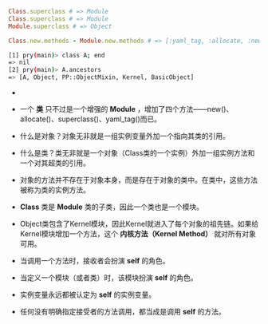 ```ruby
Class.superclass # => Module
Class.superclass # => Module
Module.superclass # => Object

Class.new.methods - Module.new.methods # => [:yaml_tag, :allocate, :new, :superclass]
```
```sh
[1] pry(main)> class A; end
=> nil
[2] pry(main)> A.ancestors
=> [A, Object, PP::ObjectMixin, Kernel, BasicObject]
```
-

- 一个 **类** 只不过是一个增强的 **Module** ，增加了四个方法——new()、allocate()、superclass()、yaml_tag()而已。
- 什么是对象？对象无非就是一组实例变量外加一个指向其类的引用。
- 什么是类？类无非就是一个对象（Class类的一个实例）外加一组实例方法和一个对其超类的引用。
- 对象的方法并不存在于对象本身，而是存在于对象的类中。在类中，这些方法被称为类的实例方法。
- **Class** 类是 **Module** 类的子类，因此一个类也是一个模块。
- Object类包含了Kernel模块，因此Kernel就进入了每个对象的祖先链。如果给Kernel模块增加一个方法，这个 **内核方法（Kernel Method）** 就对所有对象可用。
- 当调用一个方法时，接收者会扮演 **self** 的角色。
- 当定义一个模块（或者类）时，该模块扮演 **self** 的角色。
- 实例变量永远都被认定为 **self** 的实例变量。
- 任何没有明确指定接受者的方法调用，都当成是调用 **self** 的方法。


